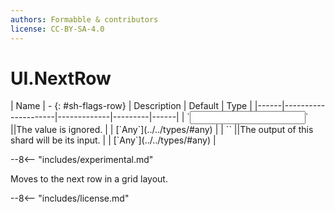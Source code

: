 ```yaml
---
authors: Formabble & contributors
license: CC-BY-SA-4.0
---
```



# UI.NextRow

<div class="sh-parameters" markdown="1">
| Name | - {: #sh-flags-row} | Description | Default | Type |
|------|---------------------|-------------|---------|------|
| `<input>` ||The value is ignored. | | [`Any`](../../types/#any) |
| `<output>` ||The output of this shard will be its input. | | [`Any`](../../types/#any) |

</div>

--8<-- "includes/experimental.md"

Moves to the next row in a grid layout.

--8<-- "includes/license.md"

